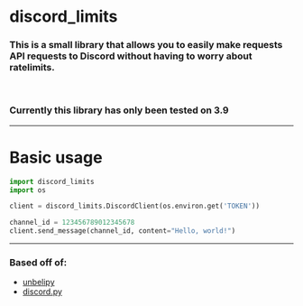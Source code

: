 # discord_limits

### This is a small library that allows you to easily make requests API requests to Discord without having to worry about ratelimits.

<br>

### Currently this library has only been tested on 3.9

---

# Basic usage

```py
import discord_limits
import os

client = discord_limits.DiscordClient(os.environ.get('TOKEN'))

channel_id = 123456789012345678
client.send_message(channel_id, content="Hello, world!")
```

---
### Based off of:
- [unbelipy](https://github.com/chrisdewa/unbelipy)
- [discord.py](https://github.com/Rapptz/discord.py)